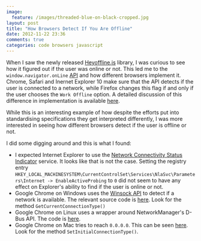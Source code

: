 ```yaml
---
image:
  feature: /images/threaded-blue-on-black-cropped.jpg
layout: post
title: "How Browsers Detect If You Are Offline"
date: 2012-11-22 23:36
comments: true
categories: code browsers javascript
---
```

When I saw the newly released
[Heyoffline.js](http://oskarkrawczyk.github.com/heyoffline.js/) library,
I was curious to see how it figured out if the user was online or
not. This led me to the `window.navigator.onLine` [API](https://developer.mozilla.org/en-US/docs/DOM/window.navigator.onLine) and how
different browsers implement it. Chrome, Safari and Inernet Explorer 10
make sure that the API detects if the user is connected to a network,
while Firefox changes this flag if and only if the user chooses the
`Work Offline` option. A detailed discussion of this difference in
implementation is available
[here](http://schalk-neethling.com/2011/05/navigator-online-and-the-differing-implementations-of-a-standard/).

While this is an interesting example of how despite the efforts put into
standardising specifications they get interpreted differently, I was
more interested in seeing how different browsers detect if the user is
offline or not.

I did some digging around and this is what I found:

* I expected Internet Explorer to use the [Network Connectivity Status
  Indicator](http://blog.superuser.com/2011/05/16/windows-7-network-awareness/)
  service. It looks like that is not the case. Setting the registry
  entry
  `HKEY_LOCAL_MACHINESYSTEM\CurrentControlSet\Services\NlaSvc\Parameters\Internet
  -> EnableActiveProbing` to `0` did not seem to have any effect on
  Explorer's ability to find if the user is online or not.
* Google Chrome on Windows uses the [Winsock API]("http://msdn.microsoft.com/en-us/library/windows/desktop/ms741641(v=vs.85).aspx") to detect if a network
  is available. The relevant source code is
  [here](http://src.chromium.org/svn/trunk/src/net/base/network_change_notifier_win.cc). Look
  for the method `GetCurrentConnectionType()`
* Google Chrome on Linux uses a wrapper around NetworkManager's D-Bus
  API. The code is
  [here](http://src.chromium.org/svn/trunk/src/net/base/network_change_notifier_linux.cc).
* Google Chrome on Mac tries to reach `0.0.0.0`. This can be seen
  [here](http://src.chromium.org/svn/trunk/src/net/base/network_change_notifier_mac.cc). Look for the method `SetInitialConnectionType()`.
